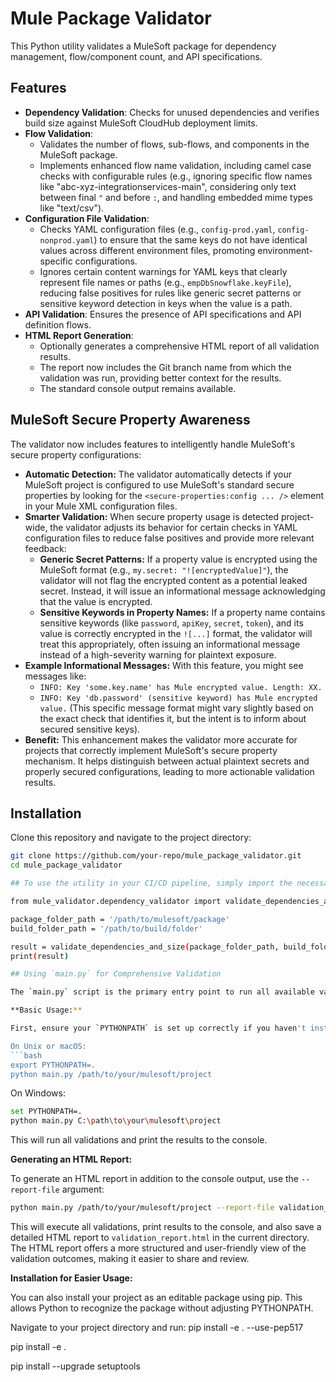 # Mule Package Validator

This Python utility validates a MuleSoft package for dependency management, flow/component count, and API specifications.

## Features

- **Dependency Validation**: Checks for unused dependencies and verifies build size against MuleSoft CloudHub deployment limits.
- **Flow Validation**:
    - Validates the number of flows, sub-flows, and components in the MuleSoft package.
    - Implements enhanced flow name validation, including camel case checks with configurable rules (e.g., ignoring specific flow names like "abc-xyz-integrationservices-main", considering only text between final `"` and before `:`, and handling embedded mime types like "text/csv").
- **Configuration File Validation**:
    - Checks YAML configuration files (e.g., `config-prod.yaml`, `config-nonprod.yaml`) to ensure that the same keys do not have identical values across different environment files, promoting environment-specific configurations.
    - Ignores certain content warnings for YAML keys that clearly represent file names or paths (e.g., `empDbSnowflake.keyFile`), reducing false positives for rules like generic secret patterns or sensitive keyword detection in keys when the value is a path.
- **API Validation**: Ensures the presence of API specifications and API definition flows.
- **HTML Report Generation**:
    - Optionally generates a comprehensive HTML report of all validation results.
    - The report now includes the Git branch name from which the validation was run, providing better context for the results.
    - The standard console output remains available.

## MuleSoft Secure Property Awareness

The validator now includes features to intelligently handle MuleSoft's secure property configurations:

-   **Automatic Detection:** The validator automatically detects if your MuleSoft project is configured to use MuleSoft's standard secure properties by looking for the `<secure-properties:config ... />` element in your Mule XML configuration files.
-   **Smarter Validation:** When secure property usage is detected project-wide, the validator adjusts its behavior for certain checks in YAML configuration files to reduce false positives and provide more relevant feedback:
    -   **Generic Secret Patterns:** If a property value is encrypted using the MuleSoft format (e.g., `my.secret: "![encryptedValue]"`), the validator will not flag the encrypted content as a potential leaked secret. Instead, it will issue an informational message acknowledging that the value is encrypted.
    -   **Sensitive Keywords in Property Names:** If a property name contains sensitive keywords (like `password`, `apiKey`, `secret`, `token`), and its value is correctly encrypted in the `![...]` format, the validator will treat this appropriately, often issuing an informational message instead of a high-severity warning for plaintext exposure.
-   **Example Informational Messages:** With this feature, you might see messages like:
    -   `INFO: Key 'some.key.name' has Mule encrypted value. Length: XX.`
    -   `INFO: Key 'db.password' (sensitive keyword) has Mule encrypted value.` (This specific message format might vary slightly based on the exact check that identifies it, but the intent is to inform about secured sensitive keys).
-   **Benefit:** This enhancement makes the validator more accurate for projects that correctly implement MuleSoft's secure property mechanism. It helps distinguish between actual plaintext secrets and properly secured configurations, leading to more actionable validation results.

## Installation

Clone this repository and navigate to the project directory:

```bash
git clone https://github.com/your-repo/mule_package_validator.git
cd mule_package_validator

## To use the utility in your CI/CD pipeline, simply import the necessary module and call the function

from mule_validator.dependency_validator import validate_dependencies_and_size

package_folder_path = '/path/to/mulesoft/package'
build_folder_path = '/path/to/build/folder'

result = validate_dependencies_and_size(package_folder_path, build_folder_path)
print(result)

## Using `main.py` for Comprehensive Validation

The `main.py` script is the primary entry point to run all available validations on your MuleSoft package.

**Basic Usage:**

First, ensure your `PYTHONPATH` is set up correctly if you haven't installed the package:

On Unix or macOS:
```bash
export PYTHONPATH=.
python main.py /path/to/your/mulesoft/project
```

On Windows:
```bash
set PYTHONPATH=.
python main.py C:\path\to\your\mulesoft\project
```

This will run all validations and print the results to the console.

**Generating an HTML Report:**

To generate an HTML report in addition to the console output, use the `--report-file` argument:

```bash
python main.py /path/to/your/mulesoft/project --report-file validation_report.html
```
This will execute all validations, print results to the console, and also save a detailed HTML report to `validation_report.html` in the current directory. The HTML report offers a more structured and user-friendly view of the validation outcomes, making it easier to share and review.

**Installation for Easier Usage:**

You can also install your project as an editable package using pip. This allows Python to recognize the package without adjusting PYTHONPATH.

Navigate to your project directory and run:
pip install -e . --use-pep517

pip install -e .

pip install --upgrade setuptools
